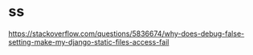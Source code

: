 # ss

https://stackoverflow.com/questions/5836674/why-does-debug-false-setting-make-my-django-static-files-access-fail
